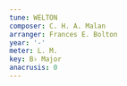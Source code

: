 ```yaml
---
tune: WELTON
composer: C. H. A. Malan
arranger: Frances E. Bolton
year: '-'
meter: L. M.
key: B♭ Major
anacrusis: 0
---
```

